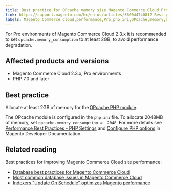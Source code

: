 ```yaml
---
title: Best practice for OPcache memory size Magento Commerce Cloud Pro plan
link: https://support.magento.com/hc/en-us/articles/360044740812-Best-practice-for-OPcache-memory-size-Magento-Commerce-Cloud-Pro-plan
labels: Magento Commerce Cloud,performance,Pro,php.ini,OPcache,memory,best practices,2.3.x,PHP 7.0
---
```


For Pro environments of Magento Commerce Cloud 2.3.x it is recommended to set `` opcache.memory_consumption `` to at least 2GB, to avoid performance degradation. 

## Affected products and versions

* Magento Commerce Cloud 2.3.x, Pro environments
* PHP 7.0 and later

## Best practice

Allocate at least 2GB of memory for the [OPcache PHP module](https://www.php.net/manual/en/book.opcache.php). 

The OPcache module is configured in the `` php.ini `` file. To allocate 2048MB of memory, set `` opcache.memory_consumption =  2048 ``. For more details see [Performance Best Practices - PHP Settings](https://devdocs.magento.com/guides/v2.3/performance-best-practices/software.html#php-settings) and [Configure PHP options](https://devdocs.magento.com/cloud/project/project-conf-files_magento-app.html#customize-phpini-settings) in Magento Developer Documentation.

## Related reading

Best practices for improving Magento Commerce Cloud site performance: 

* [Database best practices for Magento Commerce Cloud](https://support.magento.com/hc/en-us/articles/360041997312-Database-best-practices-for-Magento-Commerce-Cloud)
* [Most common database issues in Magento Commerce Cloud](https://support.magento.com/hc/en-us/articles/360041739651-Most-common-database-issues-in-Magento-Commerce-Cloud)
* [Indexers "Update On Schedule" optimizes Magento performance](https://support.magento.com/hc/en-us/articles/360040227191-Indexers-Update-On-Schedule-optimizes-Magento-performance-)

 